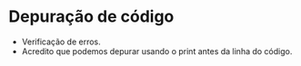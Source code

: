 # Depuração de código
- Verificação de erros.
- Acredito que podemos depurar usando o print antes da linha do código.
